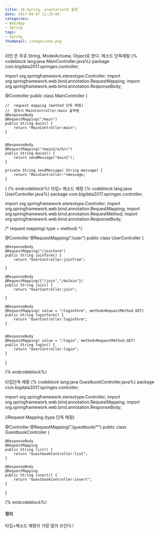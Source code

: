 ```yaml
---
title: 10.Spring. annotation의 활용
date: 2017-09-07 11:29:09
categories:
- Web/App
- Spring
tags:
- Spring
thumbnail: /images/web.png
---
```


리턴 은 주로 String, ModelActivew, Object로 한다.
메소드 단독매핑
{% codeblock lang:java MainController.java%}
package com.bigdata2017.springex.controller;

import org.springframework.stereotype.Controller;
import org.springframework.web.bind.annotation.RequestMapping;
import org.springframework.web.bind.annotation.ResponseBody;

@Controller
public class MainController {

	//	request mapping	(method 단독 매핑)
	//	접속시 MainController:main 출력됨
	@ResponseBody
	@RequestMapping("/main")
	public String main() {
		return "MainController:main";
	}


	@ResponseBody
	@RequestMapping("/main2/a/b/c")
	public String main2() {
		return sendMessage("main2");
	}

	private String sendMessage( String message) {
		return "MainController:"+message;
	}
}
{% endcodeblock%}
타입+ 메소드 메핑
{% codeblock lang:java UserController.java%}
package com.bigdata2017.springex.controller;

import org.springframework.stereotype.Controller;
import org.springframework.web.bind.annotation.RequestMapping;
import org.springframework.web.bind.annotation.RequestMethod;
import org.springframework.web.bind.annotation.ResponseBody;

/* request mapping( type + method) */

@Controller
@RequestMapping("/user")
public class UserController {

	@ResponseBody
	@RequestMapping("/joinform")
	public String joinform() {
		return "UserController:joinfrom";

	}

	@ResponseBody
	@RequestMapping({"/join","/doJoin"})
	public String join() {
		return "UserController:join";

	}

	@ResponseBody
	@RequestMapping( value = "/loginform", method=RequestMethod.GET)
	public String loginform() {
		return "UserController:loginform";
	}


	@ResponseBody
	@RequestMapping( value = "/login", method=RequestMethod.GET)
	public String login() {
		return "UserController:login";
	}
}

{% endcodeblock%}


타입단독 메핑
{% codeblock lang:java GuestbookController.java%}
package com.bigdata2017.springex.controller;

import org.springframework.stereotype.Controller;
import org.springframework.web.bind.annotation.RequestMapping;
import org.springframework.web.bind.annotation.ResponseBody;

//Request Mapping (type 단독 매핑)

@Controller
@RequestMapping("/guestbook/*")
public class GuestbookController {

	@ResponseBody
	@RequestMapping
	public String list() {
		return "GuestbookController:list";
	}

	@ResponseBody
	@RequestMapping
	public String insert() {
		return "GuestbookController:insert";
	}
}

{% endcodeblock%}

#### 정리
타입+메소드 매핑이 가장 많이 쓰인다.!
